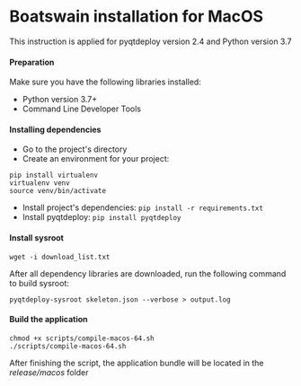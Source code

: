 # Boatswain installation for MacOS
This instruction is applied for pyqtdeploy version 2.4 and Python version 3.7
#### Preparation
Make sure you have the following libraries installed:
+ Python version 3.7+
+ Command Line Developer Tools
#### Installing dependencies  
+ Go to the project's directory  
+ Create an environment for your project:   
```  
pip install virtualenv  
virtualenv venv  
source venv/bin/activate  
```  
+ Install project's dependencies: `pip install -r requirements.txt`  
+ Install pyqtdeploy: `pip install pyqtdeploy`  

#### Install sysroot
`wget -i download_list.txt`

After all dependency libraries are downloaded, run the following command to build sysroot:

`pyqtdeploy-sysroot skeleton.json --verbose > output.log` 

#### Build the application
```
chmod +x scripts/compile-macos-64.sh
./scripts/compile-macos-64.sh
```
After finishing the script, the application bundle will be located in the _release/macos_ folder